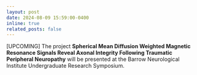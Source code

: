 ```yaml
---
layout: post
date: 2024-08-09 15:59:00-0400
inline: true
related_posts: false
---
```


[UPCOMING] The project **Spherical Mean Diffusion Weighted Magnetic Resonance Signals Reveal Axonal Integrity Following Traumatic Peripheral Neuropathy** will be presented at the Barrow Neurological Institute Undergraduate Research Symposium.
